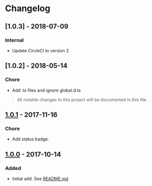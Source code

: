 # Changelog

## [1.0.3] - 2018-07-09
### Internal
- Update CircleCI to version 2

## [1.0.2] - 2018-05-14
### Chore
- Add .ts files and ignore global.d.ts

> All notable changes to this project will be documented in this file.

## [1.0.1] - 2017-11-16
### Chore
- Add status badge.

[1.0.1]: https://github.com/invisible-tech/basic-tests/releases/tag/v1.0.1

## [1.0.0] - 2017-10-14
### Added
- Initial add. See [README.md](README.md)

[1.0.0]: https://github.com/invisible-tech/basic-tests/releases/tag/v1.0.0
